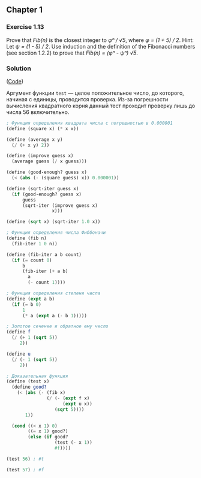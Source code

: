 ## Chapter 1

### Exercise 1.13

Prove that _Fib(n)_ is the closest integer to _φⁿ / √5_, where _φ = (1 + 5) / 2_. Hint: Let _ψ = (1 - 5) / 2_. Use induction and the definition of the Fibonacci numbers (see section 1.2.2) to prove that _Fib(n) = (φⁿ - ψⁿ) √5_.

### Solution

([Code](../../src/Chapter%201/Exercise%201.13.scm))

Аргумент функции `test` — целое положительное число, до которого, начиная с единицы, проводится проверка. Из-за погрешности вычисления квадратного корня данный тест проходит проверку лишь до числа 56 включительно.

```scheme
; Функция определения квадрата числа с погрешностью в 0.000001
(define (square x) (* x x))

(define (average x y)
  (/ (+ x y) 2))

(define (improve guess x)
  (average guess (/ x guess)))

(define (good-enough? guess x)
  (< (abs (- (square guess) x)) 0.000001))

(define (sqrt-iter guess x)
  (if (good-enough? guess x)
      guess
      (sqrt-iter (improve guess x)
                 x)))

(define (sqrt x) (sqrt-iter 1.0 x))

; Функция определения числа Фиббоначи
(define (fib n)
  (fib-iter 1 0 n))

(define (fib-iter a b count)
  (if (= count 0)
      b
      (fib-iter (+ a b)
		a
		(- count 1))))

; Функция определения степени числа
(define (expt a b)
  (if (= b 0)
      1
      (* a (expt a (- b 1)))))

; Золотое сечение и обратное ему число
(define f
  (/ (+ 1 (sqrt 5))
     2))

(define u
  (/ (- 1 (sqrt 5))
     2))

; Доказательная функция
(define (test x)
  (define good?
    (< (abs (- (fib x)
               (/ (- (expt f x)
                     (expt u x))
                  (sqrt 5))))
       1))

  (cond ((< x 1) 0)
        ((= x 1) good?)
        (else (if good?
                  (test (- x 1))
                  #f))))

(test 56) ; #t

(test 57) ; #f
```


